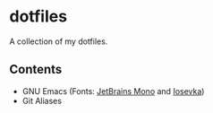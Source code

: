 # dotfiles

A collection of my dotfiles.

## Contents

- GNU Emacs (Fonts: [JetBrains Mono](https://www.jetbrains.com/lp/mono/) and [Iosevka](https://github.com/be5invis/Iosevka))
- Git Aliases